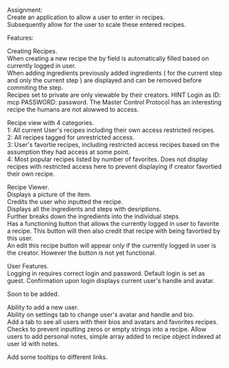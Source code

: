 Assignment:  
Create an application to allow a user to enter in recipes.  
Subsequently allow for the user to scale these entered recipes. 


Features:  

Creating Recipes.  
When creating a new recipe the by field is automatically filled based on currently logged in user.    
When adding ingredients previously added ingredients ( for the current step and only the current step ) are displayed and can be removed before commiting the step.  
Recipes set to private are only viewable by their creators. 
HINT Login as ID: mcp PASSWORD: password. 
The Master Control Protocol has an interesting recipe the humans are not alowwed to access.  
  
Recipe view with 4 categories.  
1: All current User's recipes including their own access restricted recipes.  
2: All recipes tagged for unrestricted access.  
3: User's favortie recipes, including restricted access recipes based on the assumption they had access at some point.  
4: Most popular recipes listed by number of favorites. Does not display recipes with restricted access here to prevent displaying if creator favortied their own recipe.   

Recipe Viewer.  
Displays a picture of the item.  
Credits the user who inputted the recipe.  
Displays all the ingredients and steps with desriptions.  
Further breaks down the ingredients into the individual steps.  
Has a functioning button that allows the currently logged in user to favorite a recipe. This button will then also credit that recipe with being favortied by this user.  
An edit this recipe button will appear only if the currently logged in user is the creator. However the button is not yet functional.  

User Features.  
Logging in requires correct login and password. 
Default login is set as guest. 
Confirmation upon login displays current user's handle and avatar.  

Soon to be added.

Ability to add a new user.  
Ability on settings tab to change user's avatar and handle and bio.   
Add a tab to see all users with their bios and avatars and favorites recipes.
Checks to prevent inputting zeros or empty strings into a recipe. 
Allow users to add personal notes, simple array added to recipe object indexed at user id with notes.

Add some tooltips to different links. 

 